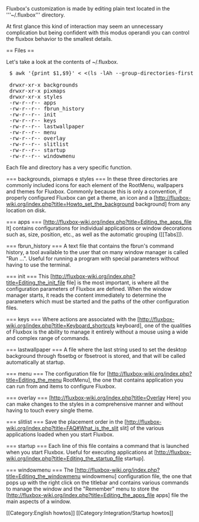 Fluxbox's customization is made by editing plain text located in the '''~/.fluxbox''' directory.

At first glance this kind of interaction may seem an unnecessary complication but being confident with this modus operandi you can control the fluxbox behavior to the smallest details.

== Files ==

Let's take a look at the contents of ~/.fluxbox.
<pre>
 $ awk '{print $1,$9}' < <(ls -lAh --group-directories-first ~/.fluxbox/)

 drwxr-xr-x backgrounds
 drwxr-xr-x pixmaps
 drwxr-xr-x styles
 -rw-r--r-- apps
 -rw-r--r-- fbrun_history
 -rw-r--r-- init
 -rw-r--r-- keys
 -rw-r--r-- lastwallpaper
 -rw-r--r-- menu
 -rw-r--r-- overlay
 -rw-r--r-- slitlist
 -rw-r--r-- startup
 -rw-r--r-- windowmenu
</pre>

Each file and directory has a very specific function.

=== backgrounds, pixmaps e styles === 
In these three directories are commonly included icons for each element of the RootMenu, wallpapers and themes for Fluxbox. Commonly because this is only a convention, if properly configured Fluxbox can get a theme, an icon and a [http://fluxbox-wiki.org/index.php?title=Howto_set_the_background background] from any location on disk.

=== apps ===
[http://fluxbox-wiki.org/index.php?title=Editing_the_apps_file It] contains configurations for individual applications or window decorations such as, size, position, etc., as well as the automatic grouping ([[Tabs]]).

=== fbrun_history === 
A text file that contains the fbrun's command history, a tool available to the user that on many window manager is called "Run ...". Useful for running a program with special parameters without having to use the terminal.

=== init ===
This [http://fluxbox-wiki.org/index.php?title=Editing_the_init_file file] is the most important, is where all the configuration parameters of Fluxbox are defined. When the window manager starts, it reads the content immediately to determine the parameters which must be started and the paths of the other configuration files.

=== keys ===
Where actions are associated with the [http://fluxbox-wiki.org/index.php?title=Keyboard_shortcuts keyboard], one of the qualities of Fluxbox is the ability to manage it entirely without a mouse using a wide and complex range of commands.

=== lastwallpaper ===
A file where the last string used to set the desktop background through fbsetbg or fbsetroot is stored, and that will be called automatically at startup. 

=== menu === 
The configuration file for [http://fluxbox-wiki.org/index.php?title=Editing_the_menu RootMenu], the one that contains application you can run from and items to configure Fluxbox. 

=== overlay ===
[http://fluxbox-wiki.org/index.php?title=Overlay Here] you can make changes to the styles in a comprehensive manner and without having to touch every single theme.

=== slitlist === 
Save the placement order in the [http://fluxbox-wiki.org/index.php?title=FAQ#What_is_the_slit slit] of the various applications loaded when you start Fluxbox.

=== startup === 
Each line of this file contains a command that is launched when you start Fluxbox. Useful for executing applications at [http://fluxbox-wiki.org/index.php?title=Editing_the_startup_file startup].

=== windowmenu ===
The [http://fluxbox-wiki.org/index.php?title=Editing_the_windowmenu windowmenu] configuration file, the one that pops up with the right click on the titlebar and contains various commands to manage the window and the "Remember" menu to store the [http://fluxbox-wiki.org/index.php?title=Editing_the_apps_file apps] file the main aspects of a window.

[[Category:English howtos]]
[[Category:Integration/Startup howtos]]